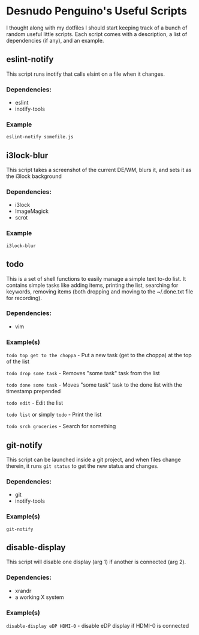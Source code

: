 # Desnudo Penguino's Useful Scripts

I thought along with my dotfiles I should start keeping track of a bunch of random useful little scripts. Each script comes with a description, a list of dependencies (if any), and an example.

## eslint-notify

This script runs inotify that calls elsint on a file when it changes.

### Dependencies:
- eslint
- inotify-tools

### Example
`eslint-notify somefile.js`

## i3lock-blur

This script takes a screenshot of the current DE/WM, blurs it, and sets it as the i3lock background

### Dependencies:
- i3lock
- ImageMagick
- scrot

### Example
`i3lock-blur`

## todo

This is a set of shell functions to easily manage a simple text to-do list. It contains simple tasks like adding items, printing the list, searching for keywords, removing items (both dropping and moving to the ~/.done.txt file for recording).

### Dependencies:
- vim

### Example(s)
`todo top get to the choppa` - Put a new task (get to the choppa) at the top of the list

`todo drop some task` - Removes "some task" task from the list

`todo done some task` - Moves "some task" task to the done list with the timestamp prepended

`todo edit` - Edit the list

`todo list` or simply `todo` - Print the list

`todo srch groceries` - Search for something


## git-notify

This script can be launched inside a git project, and when files change therein, it runs `git status` to get the new status and changes.

### Dependencies:
 - git
 - inotify-tools

### Example(s)
`git-notify`


## disable-display

This script will disable one display (arg 1) if another is connected (arg 2).

### Dependencies:
 - xrandr
 - a working X system

### Example(s)
`disable-display eDP HDMI-0` - disable eDP display if HDMI-0 is connected

